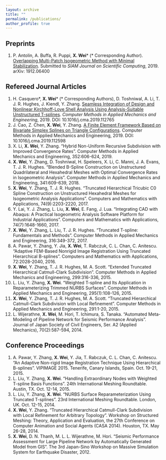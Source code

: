 ```yaml
---
layout: archive
title: ""
permalink: /publications/
author_profile: true
---
```


Preprints
---------
1. P. Antolin, A. Buffa, R. Puppi, __X. Wei__\* (* Corresponding Author). [Overlapping Multi-Patch Isogeometric Method with Minimal Stabilization](). Submitted to _SIAM Journal on Scientific Computing_, 2019. arXiv: 1912.06400

Refereed Journal Articles
-------------------------
1. H. Casquero\*, __X. Wei__\* (* Corresponding Authors), D. Toshniwal, A. Li, T. J. R. Hughes, J. Kiendl, Y. Zhang. [Seamless Integration of Design and Nonlinear Kirchhoff-Love Shell Analysis Using Analysis-Suitable Unstructured T-splines](). _Computer Methods in Applied Mechanics and Engineering_, 2019. DOI: 10.1016/j.cma.2019.112765
1. J. Cao, Z. Chen, __X. Wei__, Y. Zhang. [A Finite Element Framework Based on Bivariate Simplex Splines on Triangle Configurations](). Computer Methods in Applied Mechanics and Engineering, 2019. DOI: 10.1016/j.cma.2019.112598
1. X. Li, __X. Wei__, Y. Zhang. “Hybrid Non-Uniform Recursive Subdivision with Improved Convergence Rates”. Computer Methods in Applied Mechanics and Engineering, 352:606-624, 2019.
1. __X. Wei__, Y. Zhang, D. Toshniwal, H. Speleers, X. Li, C. Manni, J. A. Evans, T. J. R. Hughes. “Blended B-Spline Construction on Unstructured Quadrilateral and Hexahedral Meshes with Optimal Convergence Rates in Isogeometric Analysis”. Computer Methods in Applied Mechanics and Engineering, 341:609-639, 2018.
1. __X. Wei__, Y. Zhang, T. J. R. Hughes. “Truncated Hierarchical Tricubic C0 Spline Construction on Unstructured Hexahedral Meshes for Isogeometric Analysis Applications”. Computers and Mathematics with Applications, 74(9):2203-2220, 2017.
1. Y. Lai, Y. J. Zhang, L. Liu, __X. Wei__, E. Fang, J. Lua. “Integrating CAD with Abaqus: A Practical Isogeometric Analysis Software Platform for Industrial Applications”. Computers and Mathematics with Applications, 74(7):1648-1660, 2017.
1. __X. Wei__, Y. Zhang, L. Liu, T. J. R. Hughes. “Truncated T-spline: Fundamentals and Methods”. Computer Methods in Applied Mechanics and Engineering, 316:349-372, 2017.
1. A. Pawar, Y. Zhang, Y. Jia, __X. Wei__, T. Rabczuk, C. L. Chan, C. Anitescu. “Adaptive FEM-Based Nonrigid Image Registration Using Truncated Hierarchical B-splines”. Computers and Mathematics with Applications, 72:2028-2040, 2016.
1. __X. Wei__, Y. Zhang, T. J. R. Hughes, M. A. Scott. “Extended Truncated Hierarchical Catmull-Clark Subdivision”. Computer Methods in Applied Mechanics and Engineering, 299:316-336, 2015.
1. L. Liu, Y. Zhang, __X. Wei__. “Weighted T-spline and Its Application in Reparameterizing Trimmed NURBS Surfaces”. Computer Methods in Applied Mechanics and Engineering, 295(1):108-126, 2015.
1. __X. Wei__, Y. Zhang, T. J. R. Hughes, M. A. Scott. “Truncated Hierarchical Catmull-Clark Subdivision with Local Refinement”. Computer Methods in Applied Mechanics and Engineering, 291:1-20, 2015.
1. L. Wijerathne, __X. Wei__, M. Hori, T. Ichimura, S. Tanaka. “Automated Meta-Modeling of Pipeline Network for Seismic Performance Analysis”. Journal of Japan Society of Civil Engineers, Ser. A2 (Applied Mechanics), 70(2):587-594, 2014.

Conference Proceedings
----------------------
1. A. Pawar, Y. Zhang, __X. Wei__, Y. Jia, T. Rabczuk, C. L. Chan, C. Anitescu. “An Adaptive Non-rigid Image Registration Technique Using Hierarchical B-splines”. VIPIMAGE 2015. Tenerife, Canary Islands, Spain. Oct. 19-21, 2015.
1. L. Liu, Y. Zhang, __X. Wei__. “Handling Extraordinary Nodes with Weighted T-spline Basis Functions”. 24th International Meshing Roundtable. Austin, TX. Oct. 12-14, 2015.
1. L. Liu, Y. Zhang, __X. Wei__. “NURBS Surface Reparameterization Using Truncated T-splines”. 23rd International Meshing Roundtable. London, UK. Oct. 12-15, 2014.
1. __X. Wei__, Y. Zhang. “Truncated Hierarchical Catmull-Clark Subdivision with Local Refinement for Arbitrary Topology”. Workshop on Structured Meshing: Theory, Application and Evaluation, the 27th Conference on Computer Animation and Social Agents (CASA 2014). Houston, TX. May 26-28, 2014.
1. __X. Wei__, D. N. Thanh, M. L. L. Wijerathne, M. Hori. “Seismic Performance Assessment for Large Pipeline Network by Automatically Generated Model from GIS”. The 3rd Japan-Sino Workshop on Massive Simulation System for Earthquake Disaster, 2012.
